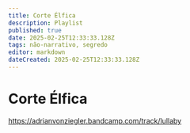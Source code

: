 ```yaml
---
title: Corte Élfica
description: Playlist
published: true
date: 2025-02-25T12:33:33.128Z
tags: não-narrativo, segredo
editor: markdown
dateCreated: 2025-02-25T12:33:33.128Z
---
```


# Corte Élfica
https://adrianvonziegler.bandcamp.com/track/lullaby